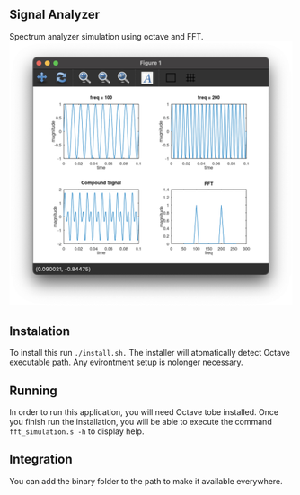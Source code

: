 ## Signal Analyzer
Spectrum analyzer simulation using octave and FFT.
![Alt text](./assets/img/img1.png?raw=true "Title")

## Instalation
To install this run ```./install.sh.```
The installer will atomatically detect Octave executable path. Any evirontment setup is nolonger necessary.

## Running
In order to run this application, you will need Octave tobe installed.
Once you finish run the installation, you will be able to execute the command ```fft_simulation.s -h``` to display help.

## Integration
You can add the binary folder to the path to make it available everywhere.
